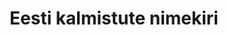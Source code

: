 ---
title: Eesti kalmistute nimekiri
title_en: 'List of Estonian Graveyards'
notes: Eesti kalmistute nimekiri annab ülevaate kõigist Eesti kalmistustest.
notes_en: ''
category:
  - Piirkonnad ja linnad
category_en:
  - Regions and Cities
resources:
  - name: kalmistud
    url: 'https://www.kalmistud.ee/haudi?filter_kalmistud_nimi=Kalmistu+nimi&action=kalmistud'
    format: HTML
    interactive: 'False'
license: OTHER
update_freq: 'http://purl.org/linked-data/sdmx/2009/code#freq-A'
organization: HAUDI
maintainer_name: ''
maintainer_email: ''
maintainer_phone: ''
date_issued: '2020-03-28T15:09:42.357Z'
date_modified: 2020/07/23
---